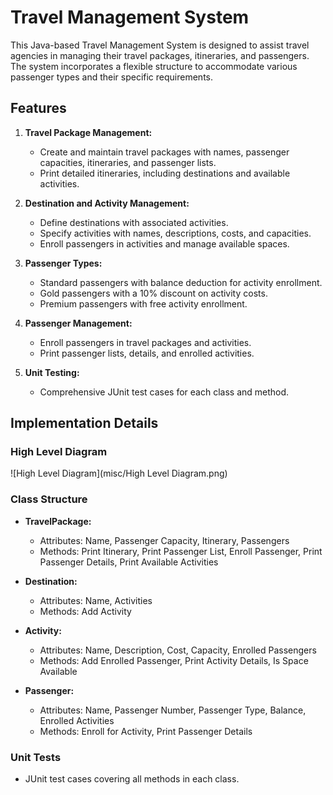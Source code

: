 # Travel Management System

This Java-based Travel Management System is designed to assist travel agencies in managing their travel packages, itineraries, and passengers. The system incorporates a flexible structure to accommodate various passenger types and their specific requirements.

## Features

1. **Travel Package Management:**
    - Create and maintain travel packages with names, passenger capacities, itineraries, and passenger lists.
    - Print detailed itineraries, including destinations and available activities.

2. **Destination and Activity Management:**
    - Define destinations with associated activities.
    - Specify activities with names, descriptions, costs, and capacities.
    - Enroll passengers in activities and manage available spaces.

3. **Passenger Types:**
    - Standard passengers with balance deduction for activity enrollment.
    - Gold passengers with a 10% discount on activity costs.
    - Premium passengers with free activity enrollment.

4. **Passenger Management:**
    - Enroll passengers in travel packages and activities.
    - Print passenger lists, details, and enrolled activities.

5. **Unit Testing:**
    - Comprehensive JUnit test cases for each class and method.

## Implementation Details

### High Level Diagram
![High Level Diagram](misc/High Level Diagram.png)

### Class Structure

- **TravelPackage:**
    - Attributes: Name, Passenger Capacity, Itinerary, Passengers
    - Methods: Print Itinerary, Print Passenger List, Enroll Passenger, Print Passenger Details, Print Available Activities

- **Destination:**
    - Attributes: Name, Activities
    - Methods: Add Activity

- **Activity:**
    - Attributes: Name, Description, Cost, Capacity, Enrolled Passengers
    - Methods: Add Enrolled Passenger, Print Activity Details, Is Space Available

- **Passenger:**
    - Attributes: Name, Passenger Number, Passenger Type, Balance, Enrolled Activities
    - Methods: Enroll for Activity, Print Passenger Details

### Unit Tests

- JUnit test cases covering all methods in each class.
